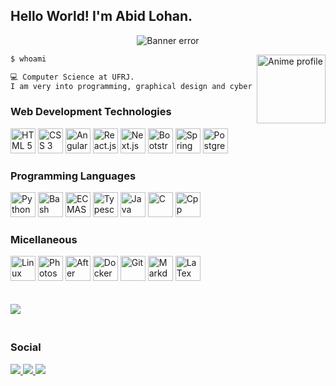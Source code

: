 ## Hello World! I'm Abid Lohan.

<p align="center">
<img src="https://cdn.discordapp.com/attachments/888101596796452937/888111742658420777/ezgif.com-gif-maker.gif" alt="Banner error">
</p>

<div style="display: inline_block">
  <img align="right" src="https://cdn.discordapp.com/attachments/888101596796452937/888116491558481962/download20210904143728.png" alt="Anime profile" width="110px">
</div>

```bash
$ whoami 

💻 Computer Science at UFRJ. 
I am very into programming, graphical design and cyber security.
```

### Web Development Technologies
<div style="display: inline_block">
  <img src="https://cdn.jsdelivr.net/gh/devicons/devicon/icons/html5/html5-original.svg" alt="HTML 5" width="40px">
  <img src="https://cdn.jsdelivr.net/gh/devicons/devicon/icons/css3/css3-original.svg" alt="CSS 3" width="40px">
  <img src="https://cdn.jsdelivr.net/gh/devicons/devicon/icons/angularjs/angularjs-original.svg" alt="Angular" width="40px">
  <img src="https://cdn.jsdelivr.net/gh/devicons/devicon/icons/react/react-original.svg" alt="React.js" width="40px">
  <img src="https://cdn.jsdelivr.net/gh/devicons/devicon/icons/nextjs/nextjs-original.svg" alt="Next.js" width="40px">
  <img src="https://cdn.jsdelivr.net/gh/devicons/devicon/icons/bootstrap/bootstrap-original.svg" alt="Bootstrap" width="40px">
  <img src="https://cdn.jsdelivr.net/gh/devicons/devicon/icons/spring/spring-original.svg" alt="Spring" width="40px">
  <img src="https://cdn.jsdelivr.net/gh/devicons/devicon/icons/postgresql/postgresql-original.svg" alt="PostgreSQL" width="40px">
</div>

### Programming Languages
<div style="display: inline_block">
  <img src="https://cdn.jsdelivr.net/gh/devicons/devicon/icons/python/python-original.svg" alt="Python" width="40px">
  <img src="https://cdn.jsdelivr.net/gh/devicons/devicon/icons/bash/bash-original.svg" alt="Bash Script" width="40px"/>       
  <img src="https://cdn.jsdelivr.net/gh/devicons/devicon/icons/javascript/javascript-original.svg" alt="ECMAScript" width="40px">
  <img src="https://cdn.jsdelivr.net/gh/devicons/devicon/icons/typescript/typescript-original.svg" alt="Typescript" width="40px">
  <img src="https://cdn.jsdelivr.net/gh/devicons/devicon/icons/java/java-original.svg" alt="Java" width="40px">
  <img src="https://cdn.jsdelivr.net/gh/devicons/devicon/icons/c/c-original.svg" alt="C" width="40px">
  <img src="https://cdn.jsdelivr.net/gh/devicons/devicon/icons/cplusplus/cplusplus-original.svg" alt="Cpp" width="40px"/>
          
</div>

### Micellaneous
<div style="display: inline_block">
  <img src="https://cdn.jsdelivr.net/gh/devicons/devicon/icons/linux/linux-original.svg" alt="Linux" width="40px"/>
  <img src="https://cdn.jsdelivr.net/gh/devicons/devicon/icons/photoshop/photoshop-plain.svg" alt="Photoshop" width="40px">
  <img src="https://cdn.jsdelivr.net/gh/devicons/devicon/icons/aftereffects/aftereffects-original.svg" alt="After Effects" width="40px">
  <img src="https://cdn.jsdelivr.net/gh/devicons/devicon/icons/docker/docker-plain.svg" alt="Docker" width="40px"/>
  <img src="https://cdn.jsdelivr.net/gh/devicons/devicon/icons/git/git-original.svg" alt="Git" width="40px">
  <img src="https://cdn.jsdelivr.net/gh/devicons/devicon/icons/markdown/markdown-original.svg" alt="Markdown" width="40px"/>
  <img src="https://cdn.jsdelivr.net/gh/devicons/devicon/icons/latex/latex-original.svg" alt="LaTex" width="40px"/>
</div>

<br>
<br>

<img src="https://github-readme-stats.vercel.app/api/top-langs/?username=abid-lohan&layout=compact&langs_count=10&hide=css&theme=codeSTACKr&count_private=true&include_all_commits=true" style="margin-bottom:20px;"/>

### Social
<div style="display: inline_block">
  <a href="https://www.linkedin.com/in/abid-lohan-457381215/" target="_blank">
   <img src="https://img.shields.io/badge/linkedin-%230077B5.svg?style=for-the-badge&logo=linkedin&logoColor=white">
  </a>
  <a href="https://codepen.io/abid-lohan" target="_blank">
   <img src="https://img.shields.io/badge/Codepen-000000?style=for-the-badge&logo=codepen&logoColor=white">
  </a>
  <a href="#">
   <img src="https://img.shields.io/badge/Abid%20Lohan%233574-%237289DA.svg?style=for-the-badge&logo=discord&logoColor=white">
  </a>
</div>

